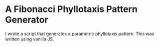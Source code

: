 # A Fibonacci Phyllotaxis Pattern Generator
I wrote a script that generates a parametric phyllotaxis pattern. This was written using vanilla JS.

